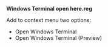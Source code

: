 **Windows Terminal open here.reg**

Add to context menu two options: 
- Open Windows Terminal
- Open Windows Terminal (Preview)

